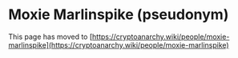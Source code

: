 
# Moxie Marlinspike (pseudonym)

This page has moved to [https://cryptoanarchy.wiki/people/moxie-marlinspike](https://cryptoanarchy.wiki/people/moxie-marlinspike)

